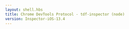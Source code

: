 ```yaml
---
layout: shell.hbs
title: Chrome DevTools Protocol - tdf-inspector (node)
version: Inspector-iOS-13.4
---
```

